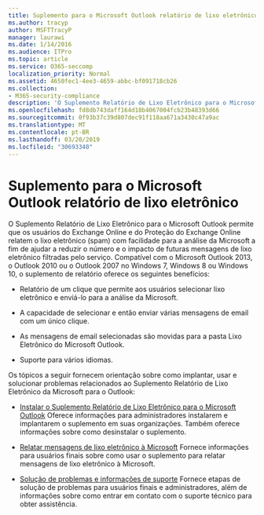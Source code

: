 ```yaml
---
title: Suplemento para o Microsoft Outlook relatório de lixo eletrônico
ms.author: tracyp
author: MSFTTracyP
manager: laurawi
ms.date: 1/14/2016
ms.audience: ITPro
ms.topic: article
ms.service: O365-seccomp
localization_priority: Normal
ms.assetid: 4650fec1-4ee3-4659-abbc-bf091718cb26
ms.collection:
- M365-security-compliance
description: 'O Suplemento Relatório de Lixo Eletrônico para o Microsoft Outlook permite que os usuários do Exchange Online e do Proteção do Exchange Online relatem o lixo eletrônico (spam) com facilidade para a análise da Microsoft a fim de ajudar a reduzir o número e o impacto de futuras mensagens de lixo eletrônico filtradas pelo serviço. Compatível com o Microsoft Outlook 2013, o Outlook 2010 ou o Outlook 2007 no Windows 7, Windows 8 ou Windows 10, o suplemento de relatório oferece os seguintes benefícios:'
ms.openlocfilehash: fd8db743daff164d18b4067004fcb23b48393d66
ms.sourcegitcommit: 0f93b37c39d807dec91f118aa671a3430c47a9ac
ms.translationtype: MT
ms.contentlocale: pt-BR
ms.lasthandoff: 03/20/2019
ms.locfileid: "30693340"
---
```

# <a name="junk-email-reporting-add-in-for-microsoft-outlook"></a>Suplemento para o Microsoft Outlook relatório de lixo eletrônico

O Suplemento Relatório de Lixo Eletrônico para o Microsoft Outlook permite que os usuários do Exchange Online e do Proteção do Exchange Online relatem o lixo eletrônico (spam) com facilidade para a análise da Microsoft a fim de ajudar a reduzir o número e o impacto de futuras mensagens de lixo eletrônico filtradas pelo serviço. Compatível com o Microsoft Outlook 2013, o Outlook 2010 ou o Outlook 2007 no Windows 7, Windows 8 ou Windows 10, o suplemento de relatório oferece os seguintes benefícios:
  
- Relatório de um clique que permite aos usuários selecionar lixo eletrônico e enviá-lo para a análise da Microsoft.
    
- A capacidade de selecionar e então enviar várias mensagens de email com um único clique.
    
- As mensagens de email selecionadas são movidas para a pasta Lixo Eletrônico do Microsoft Outlook.
    
- Suporte para vários idiomas.
    
Os tópicos a seguir fornecem orientação sobre como implantar, usar e solucionar problemas relacionados ao Suplemento Relatório de Lixo Eletrônico da Microsoft para o Outlook:
  
- [Instalar o Suplemento Relatório de Lixo Eletrônico para o Microsoft Outlook](install-the-junk-email-reporting-add-in-for-microsoft-outlook.md) Oferece informações para administradores instalarem e implantarem o suplemento em suas organizações. Também oferece informações sobre como desinstalar o suplemento. 
    
- [Relatar mensagens de lixo eletrônico à Microsoft](report-junk-email-messages-to-microsoft.md) Fornece informações para usuários finais sobre como usar o suplemento para relatar mensagens de lixo eletrônico à Microsoft. 
    
- [Solução de problemas e informações de suporte](troubleshooting-and-support-information.md) Fornece etapas de solução de problemas para usuários finais e administradores, além de informações sobre como entrar em contato com o suporte técnico para obter assistência. 
    

